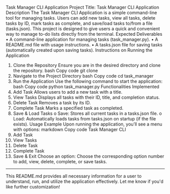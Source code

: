 Task Manager CLI Application
Project Title: Task Manager CLI Application
Description
The Task Manager CLI Application is a simple command-line tool for managing tasks. Users can add new tasks, view all tasks, delete tasks by ID, mark tasks as complete, and save/load tasks to/from a file (tasks.json). This project is designed to give users a quick and convenient way to manage to-do lists directly from the terminal.
Expected Deliverables
•	A command-line application for managing tasks (task_manager.py).
•	A README.md file with usage instructions.
•	A tasks.json file for saving tasks (automatically created upon saving tasks).
Instructions on Running the Application
1.	Clone the Repository Ensure you are in the desired directory and clone the repository.
bash
Copy code
git clone <repository-url>
2.	Navigate to the Project Directory
bash
Copy code
cd task_manager
3.	Run the Application Use the following command to start the application:
bash
Copy code
python task_manager.py
Functionalities Implemented
1.	Add Task
Allows users to add a new task with a title.
2.	View Tasks
Displays all tasks with their ID, title, and completion status.
3.	Delete Task
Removes a task by its ID.
4.	Complete Task
Marks a specified task as completed.
5.	Save & Load Tasks
o	Save: Stores all current tasks in a tasks.json file.
o	Load: Automatically loads tasks from tasks.json on startup (if the file exists).
Usage Example
Upon running the application, you’ll see a menu with options:
markdown
Copy code
Task Manager CLI
1. Add Task
2. View Tasks
3. Delete Task
4. Complete Task
5. Save & Exit
Choose an option:
Choose the corresponding option number to add, view, delete, complete, or save tasks.
________________________________________
This README.md provides all necessary information for a user to understand, run, and utilize the application effectively. Let me know if you'd like further customization!

